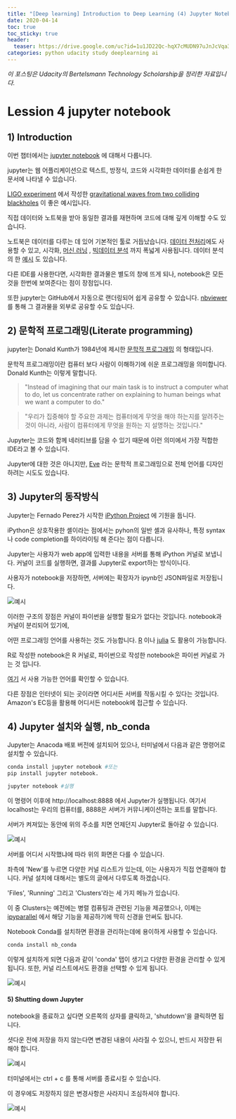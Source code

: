 ```yaml
---
title: "[Deep learning] Introduction to Deep Learning (4) Jupyter Notebook(1)"
date: 2020-04-14
toc: true
toc_sticky: true
header:
  teaser: https://drive.google.com/uc?id=1u1JD22Qc-hqX7cMUDN97uJnJcVqa3aXh
categories: python udacity study deeplearning ai
---
```



*이 포스팅은 Udacity의 Bertelsmann Technology Scholarship을 정리한 자료입니다.*  


# Lession 4 jupyter notebook

## 1) Introduction  

이번 챕터에서는 [jupyter notebook](https://jupyter.org/) 에 대해서 다룹니다. 

jupyter는 웹 어플리케이션으로 텍스트, 방정식, 코드와 시각화한 데이터를 손쉽게 한 문서에 나타낼 수 있습니다.

[LIGO experiment](https://www.ligo.caltech.edu/news/ligo20160211) 에서 작성한 [gravitational waves from two colliding blackholes](https://www.gw-openscience.org/s/events/GW150914/GW150914_tutorial.html) 이 좋은 예시입니다.

직접 데이터와 노트북을 받아 동일한 결과를 재현하며 코드에 대해 깊게 이해할 수도 있습니다.

노트북은 데이터를 다루는 데 있어 기본적인 툴로 거듭났습니다. [데이터 전처리](http://nbviewer.jupyter.org/github/jmsteinw/Notebooks/blob/master/IndeedJobs.ipynb)에도 사용할 수 있고, 시각화, [머신 러닝](https://nbviewer.jupyter.org/github/masinoa/machine_learning/blob/master/04_Neural_Networks.ipynb) , [빅데이터 분석](https://nbviewer.jupyter.org/github/tdhopper/rta-pyspark-presentation/blob/master/slides.ipynb) 까지 폭넓게 사용됩니다. 데이터 분석의 한 [예시](https://github.com/mcleonard/blog_posts/blob/master/body_fat_percentage.ipynb) 도 있습니다.

다른 IDE를 사용한다면, 시각화한 결과물은 별도의 창에 뜨게 되나, notebook은 모든 것을 한번에 보여준다는 점이 장점입니다.

또한 jupyter는 GitHub에서 자동으로 랜더링되어 쉽게 공유할 수 있습니다. [nbviewer]( http://nbviewer.jupyter.org/ ) 를 통해 그 결과물을 외부로 공유할 수도 있습니다.



## 2) 문학적 프로그래밍(Literate programming)

jupyter는 Donald Kunth가 1984년에 제시한 [문학적 프로그래밍](http://www.literateprogramming.com/) 의 형태입니다. 

문학적 프로그래밍이란 컴퓨터 보다 사람이 이해하기에 쉬운 프로그래밍을 의미합니다. Donald Kunth는 이렇게 말합니다.

> "Instead of imagining that our main task is to instruct a computer what to do, let us concentrate rather on explaining to human beings what we want a computer to do."

> "우리가 집중해야 할 주요한 과제는 컴퓨터에게 무엇을 해야 하는지를 알려주는 것이 아니라, 사람이 컴퓨터에게 무엇을 원하는 지 설명하는 것입니다."

Jupyter는 코드와 함께 네러티브를 담을 수 있기 때문에 이런 의미에서 가장 적합한 IDE라고 볼 수 있습니다. 

Jupyter에 대한 것은 아니지만, [Eve](http://witheve.com/) 라는 문학적 프로그래밍으로 전체 언어를 디자인 하려는 시도도 있습니다.


## 3) Jupyter의 동작방식

Jupyter는 Fernado Perez가 시작한 [iPython Project](https://ipython.org/) 에 기원을 둡니다. 

iPython은 상호작용한 셸이라는 점에서는 pyhon의 일반 셸과 유사하나, 특정 syntax나 code completion를 하이라이팅 해 준다는 점이 다릅니다.

Jupyter는 사용자가 web app에 입력한 내용을 서버를 통해 iPython 커널로 보냅니다. 커널이 코드를 실행하면, 결과를 Jupyter로 export하는 방식이니다.

사용자가 notebook을 저장하면, 서버에는 확장자가 ipynb인 JSON파일로 저장됩니다.

![예시](https://drive.google.com/uc?id=1pkkefiJ6UrkY4t95uLvDyj46xegCEpjY)

이러한 구조의 장점은 커널이 파이썬을 실행할 필요가 없다는 것입니다. notebook과 커널이 분리되어 있기에, 

어떤 프로그래밍 언어를 사용하는 것도 가능합니다. [R](https://www.r-project.org/) 이나 [julia](https://julialang.org/) 도 활용이 가능합니다.

R로 작성한 notebook은 R 커널로, 파이썬으로 작성한 notebook은 파이썬 커널로 가는 것 입니다. 

[여기](https://github.com/jupyter/jupyter/wiki/Jupyter-kernels) 서 사용 가능한 언어를 확인할 수 있습니다.

다른 장점은 인터넷이 되는 곳이라면 어디서든 서버를 작동시킬 수 있다는 것입니다. Amazon's EC등을 활용해 어디서든 notebook에 접근할 수 있습니다.


## 4) Jupyter 설치와 실행, nb_conda

Jupyter는 Anacoda 배포 버전에 설치되어 있으나, 터미널에서 다음과 같은 명령어로 설치할 수 있습니다.


```python
conda install jupyter notebook #또는
pip install jupyter notebook.

jupyter notebook #실행
```

이 명령어 이후에 http://localhost:8888 에서 Jupyter가 실행됩니다. 여기서 localhost는 우리의 컴퓨터를, 8888은 서버가 커뮤니케이션하는 포트를 말합니다. 

서버가 켜져있는 동안에 위의 주소를 치면 언제던지 Jupyter로 돌아갈 수 있습니다. 

![예시](https://drive.google.com/uc?id=1FM3sSucpwWRu98jlLVbIa-JfS_rg3bJW)

서버를 어디서 시작했냐에 따라 위의 화면은 다를 수 있습니다. 

좌측에 'New'를 누르면 다양한 커널 리스트가 있는데, 이는 사용자가 직접 연결해야 합니다. 
커널 설치에 대해서는 별도의 글에서 다루도록 하겠습니다.

'Files', 'Running' 그리고 'Clusters'라는 세 가지 메뉴가 있습니다. 

이 중 Clusters는 예전에는 병렬 컴퓨팅과 관련된 기능을 제공했으나, 이제는 [ipyparallel](https://ipyparallel.readthedocs.io/en/latest/intro.html) 에서 해당 기능을 제공하기에 딱히 신경을 안써도 됩니다.

Notebook Conda를 설치하면 환경을 관리하는데에 용이하게 사용할 수 있습니다.
 
```python
conda install nb_conda
```

이렇게 설치하게 되면 다음과 같이 'conda' 탭이 생기고 다양한 환경을 관리할 수 있게 됩니다. 또한, 커널 리스트에서도 환경을 선택할 수 있게 됩니다.

![예시](https://drive.google.com/uc?id=1DaDLNM4FmHh6bTFpk3Q2LaVUzoVwguJ1)


#### 5) Shutting down Jupyter

notebook을 종료하고 싶다면 오른쪽의 상자를 클릭하고, 'shutdown'을 클릭하면 됩니다. 

셧다운 전에 저장을 하지 않는다면 변경된 내용이 사라질 수 있으니, 반드시 저장한 뒤 해야 합니다.

![예시](https://drive.google.com/uc?id=1I03tNsG1wATS9PCoJ0Pf4vi48dNp-zSy)

터미널에서는 ctrl + c 를 통해 서버를 종료시킬 수 있습니다. 

이 경우에도 저장하지 않은 변경사항은 사라지니 조심하셔야 합니다.

![예시](https://drive.google.com/uc?id=1dyPQn94n78bX3w2BqLBnJPIkXCHLiAkO)

